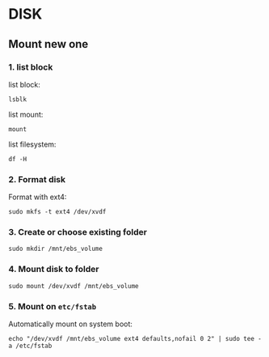 # DISK

## Mount new one
### 1. list block
list block:
```
lsblk
```

list mount:
```
mount
```

list filesystem:
```
df -H
```

### 2. Format disk
Format with ext4:
```
sudo mkfs -t ext4 /dev/xvdf
```

### 3. Create or choose existing folder
```
sudo mkdir /mnt/ebs_volume
```

### 4. Mount disk to folder
```
sudo mount /dev/xvdf /mnt/ebs_volume
```

### 5. Mount on `etc/fstab`
Automatically mount on system boot:
```
echo "/dev/xvdf /mnt/ebs_volume ext4 defaults,nofail 0 2" | sudo tee -a /etc/fstab
```

